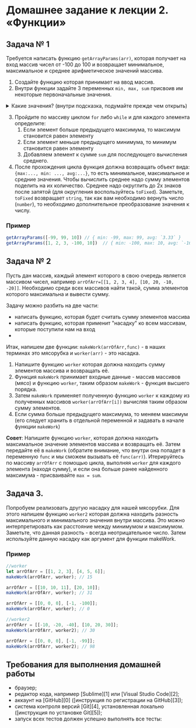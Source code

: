 # Домашнее задание к лекции 2. «Функции»

## Задача № 1

Требуется написать функцию `getArrayParams(arr)`, которая получает на вход массив чисел от -100 до 100 и возвращает минимальное, максимальное и среднее арифметическое значений массива. 

1. Создайте функцию которая принимает на ввод массив. 
2. Внутри функции задайте 3 переменных `min, max, sum` присвоив им некоторые первоначальные значения.
<details>
  <summary>Какие значения? (внутри подсказка, подумайте прежде чем открыть)</summary>
    min =  Infinity
    max = -Infinity
        
    Также можно использовать в качестве min и max первый элемент массива.
</details>

3. Пройдите по массиву циклом `for` либо `while` и для каждого элемента определите:
    1. Если элемент больше предыдущего максимума, то максимум становится равен элементу
    2. Если элемент меньше предыдущего минимума, то минимум становится равен элементу
    3. Добавляем элемент к сумме `sum` для последующего вычисления среднего.
4. После прохождения цикла функция должна возвращать объект вида: `{max:..., min: ..., avg:...}`, то есть минимальное, максимальное и средние значения. Чтобы вычислить среднее надо сумму элементов поделить на их количество. Среднее надо округлить до 2х знаков после запятой (для округления воспользуйтесь `toFixed`). Заметьте, `toFixed` возвращает `string`, так как вам необходимо вернуть число (`number`), то необходимо дополнительное преобразование значения к числу.

### Пример
```js
getArrayParams([-99, 99, 10]) // { min: -99, max: 99, avg: `3.33` }
getArrayParams([1, 2, 3, -100, 10])  // { min: -100, max: 10, avg: `-16.80` }
```

## Задача № 2


Пусть дан массив, каждый элемент которого в свою очередь является массивом чисел, например `arrOfArr=[[1, 2, 3, 4], [10, 20, -10, -20]]`. Необходимо среди всех массивов найти такой, сумма элементов которого максимальна и вывести сумму.

Задачу можно разбить на две части:

- написать функцию, которая будет считать сумму элементов массива 
- написать функцию, которая применит "насадку" ко всем массивам, которые поступили нам на вход 
-

Итак, напишем две функции: `makeWork(arrOfArr,func)` - в наших терминах это мясорубка и `worker(arr)` - это насадка.

1. Напишите функцию `worker` которая должна находить сумму элементов массива и возвращать её. 
2. Функция `makeWork`  принимает входные данные - массив массивов (мясо) и функцию `worker`, таким образом `makeWork` - функция высшего порядка. 
3. Затем `makeWork` применяет полученную функцию `worker` к каждому из полученных массивов `worker(arrOfArr[i])` вычисляя таким образом сумму элементов. 
4. Если сумма больше предыдущего максимума, то меняем максимум (его следует хранить в отдельной переменной и задавать в начале функции `makeWork`)



**Совет**: Напишите функцию `worker`, которая должна находить максимальное значение элементов массива и возвращать её.
Затем передайте её в `makeWork` (обратите внимание, что внутри она попадет в переменную `func` и мы сможем вызывать её `func(arr)`).
Итерируйтесь по массиву `arrOfArr` с помощью цикла, выполняя `worker` для каждого элемента (находя сумму), и если она больше ранее найденного максимума - присваивайте `max = sum`.

## Задача 3. 
Попробуем реализовать другую насадку для нашей мясорубки. Для этого напишем функцию `worker2` которая должна находить разность максимального и минимального значения внутри массива. Это можно интерпретировать как расстояние между минимумом и максимумом. Заметьте, что данная разность - всегда неотрицательное число. Затем используйте данную насадку как аргумент для функции makeWork.


### Пример
```js
//worker
let arrOfArr = [[1, 2, 3], [4, 5, 6]];
makeWork(arrOfArr, worker); // 15

arrOfArr = [[10, 10, 11], [20, 10]];
makeWork(arrOfArr, worker); // 31

arrOfArr = [[0, 0, 0], [-1, -100]];
makeWork(arrOfArr, worker); // 0

//worker2
arrOfArr = [[-10, -20, -40], [10, 20, 30]];
makeWork(arrOfArr, worker2); // 30

arrOfArr = [[0, 0, 0], [-1, -99]];
makeWork(arrOfArr, worker2); // 98
```

## Требования для выполнения домашней работы

- браузер;
- редактор кода, например [Sublime][1] или [Visual Studio Code][2];
- аккаунт на [GitHub][0] ([инструкция по регистрации на GitHub][3]);
- система контроля версий [Git][4], установленная локально ([инструкция по установке Git][5]);
- запуск всех тестов должен успешно выполнять все тесты:



